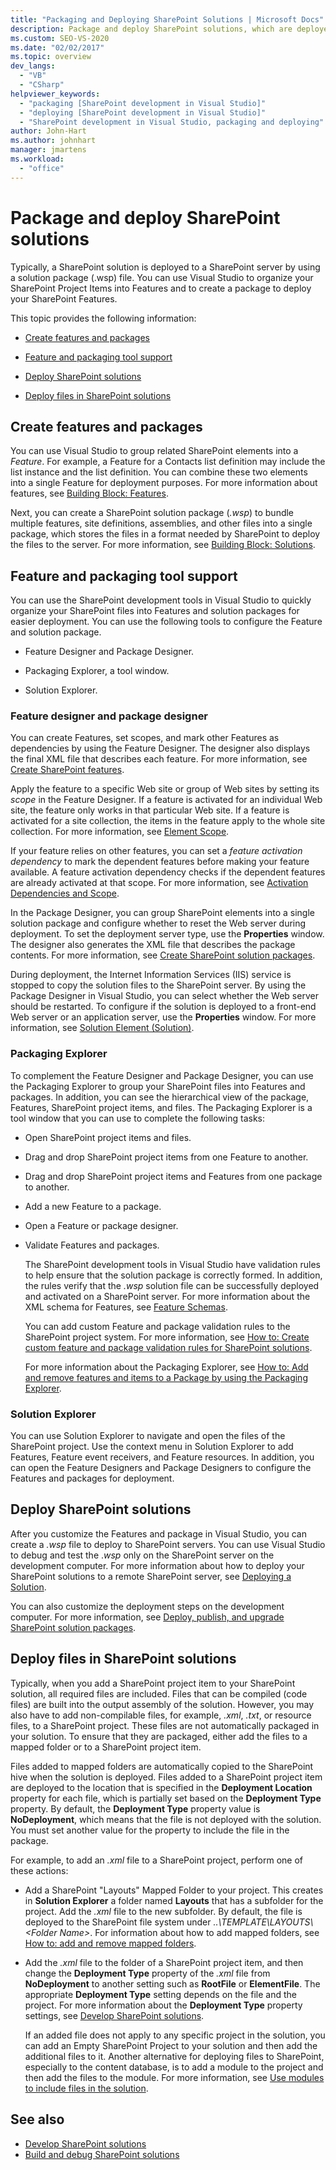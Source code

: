 ```yaml
---
title: "Packaging and Deploying SharePoint Solutions | Microsoft Docs"
description: Package and deploy SharePoint solutions, which are deployed to a SharePoint server by using a solution package (.wsp) file.
ms.custom: SEO-VS-2020
ms.date: "02/02/2017"
ms.topic: overview
dev_langs:
  - "VB"
  - "CSharp"
helpviewer_keywords:
  - "packaging [SharePoint development in Visual Studio]"
  - "deploying [SharePoint development in Visual Studio]"
  - "SharePoint development in Visual Studio, packaging and deploying"
author: John-Hart
ms.author: johnhart
manager: jmartens
ms.workload:
  - "office"
---
```

# Package and deploy SharePoint solutions
  Typically, a SharePoint solution is deployed to a SharePoint server by using a solution package (.wsp) file. You can use Visual Studio to organize your SharePoint Project Items into Features and to create a package to deploy your SharePoint Features.

 This topic provides the following information:

- [Create features and packages](#create-features-and-packages)

- [Feature and packaging tool support](#feature-and-packaging-tool-support)

- [Deploy SharePoint solutions](#deploy-sharepoint-solutions)

- [Deploy files in SharePoint solutions](#deploy-files-in-sharepoint-solutions)

## Create features and packages
 You can use Visual Studio to group related SharePoint elements into a *Feature*. For example, a Feature for a Contacts list definition may include the list instance and the list definition. You can combine these two elements into a single Feature for deployment purposes. For more information about features, see [Building Block: Features](/previous-versions/office/developer/sharepoint-2010/ee537350(v=office.14)).

 Next, you can create a SharePoint solution package (*.wsp*) to bundle multiple features, site definitions, assemblies, and other files into a single package, which stores the files in a format needed by SharePoint to deploy the files to the server. For more information, see [Building Block: Solutions](/previous-versions/office/developer/sharepoint-2010/ee537008(v=office.14)).

## Feature and packaging tool support
 You can use the SharePoint development tools in Visual Studio to quickly organize your SharePoint files into Features and solution packages for easier deployment. You can use the following tools to configure the Feature and solution package.

- Feature Designer and Package Designer.

- Packaging Explorer, a tool window.

- Solution Explorer.

### Feature designer and package designer
 You can create Features, set scopes, and mark other Features as dependencies by using the Feature Designer. The designer also displays the final XML file that describes each feature. For more information, see [Create SharePoint features](../sharepoint/creating-sharepoint-features.md).

 Apply the feature to a specific Web site or group of Web sites by setting its *scope* in the Feature Designer. If a feature is activated for an individual Web site, the feature only works in that particular Web site. If a feature is activated for a site collection, the items in the feature apply to the whole site collection. For more information, see [Element Scope](/previous-versions/office/developer/sharepoint-2010/ms476615(v=office.14)).

 If your feature relies on other features, you can set a *feature activation dependency* to mark the dependent features before making your feature available. A feature activation dependency checks if the dependent features are already activated at that scope. For more information, see [Activation Dependencies and Scope](/previous-versions/office/developer/sharepoint-2010/aa543162(v=office.14)).

 In the Package Designer, you can group SharePoint elements into a single solution package and configure whether to reset the Web server during deployment. To set the deployment server type, use the **Properties** window. The designer also generates the XML file that describes the package contents. For more information, see [Create SharePoint solution packages](../sharepoint/creating-sharepoint-solution-packages.md).

 During deployment, the Internet Information Services (IIS) service is stopped to copy the solution files to the SharePoint server. By using the Package Designer in Visual Studio, you can select whether the Web server should be restarted. To configure if the solution is deployed to a front-end Web server or an application server, use the **Properties** window. For more information, see [Solution Element (Solution)](/previous-versions/office/developer/sharepoint-2010/ms412929(v=office.14)).

### Packaging Explorer
 To complement the Feature Designer and Package Designer, you can use the Packaging Explorer to group your SharePoint files into Features and packages. In addition, you can see the hierarchical view of the package, Features, SharePoint project items, and files. The Packaging Explorer is a tool window that you can use to complete the following tasks:

- Open SharePoint project items and files.

- Drag and drop SharePoint project items from one Feature to another.

- Drag and drop SharePoint project items and Features from one package to another.

- Add a new Feature to a package.

- Open a Feature or package designer.

- Validate Features and packages.

  The SharePoint development tools in Visual Studio have validation rules to help ensure that the solution package is correctly formed. In addition, the rules verify that the *.wsp* solution file can be successfully deployed and activated on a SharePoint server. For more information about the XML schema for Features, see [Feature Schemas](/previous-versions/office/developer/sharepoint-2010/ms414322(v=office.14)).

  You can add custom Feature and package validation rules to the SharePoint project system. For more information, see [How to: Create custom feature and package validation rules for SharePoint solutions](../sharepoint/how-to-create-custom-feature-and-package-validation-rules-for-sharepoint-solutions.md).

  For more information about the Packaging Explorer, see [How to: Add and remove features and items to a Package by using the Packaging Explorer](../sharepoint/how-to-add-and-remove-features-and-items-to-a-package-by-using-the-packaging-explorer.md).

### Solution Explorer
 You can use Solution Explorer to navigate and open the files of the SharePoint project. Use the context menu in Solution Explorer to add Features, Feature event receivers, and Feature resources. In addition, you can open the Feature Designers and Package Designers to configure the Features and packages for deployment.

## Deploy SharePoint solutions
 After you customize the Features and package in Visual Studio, you can create a *.wsp* file to deploy to SharePoint servers. You can use Visual Studio to debug and test the .*wsp* only on the SharePoint server on the development computer. For more information about how to deploy your SharePoint solutions to a remote SharePoint server, see [Deploying a Solution](/previous-versions/office/developer/sharepoint-2010/aa544500(v=office.14)).

 You can also customize the deployment steps on the development computer. For more information, see [Deploy, publish, and upgrade SharePoint solution packages](../sharepoint/deploying-publishing-and-upgrading-sharepoint-solution-packages.md).

## Deploy files in SharePoint solutions
 Typically, when you add a SharePoint project item to your SharePoint solution, all required files are included. Files that can be compiled (code files) are built into the output assembly of the solution. However, you may also have to add non-compilable files, for example, *.xml*, *.txt*, or resource files, to a SharePoint project. These files are not automatically packaged in your solution. To ensure that they are packaged, either add the files to a mapped folder or to a SharePoint project item.

 Files added to mapped folders are automatically copied to the SharePoint hive when the solution is deployed. Files added to a SharePoint project item are deployed to the location that is specified in the **Deployment Location** property for each file, which is partially set based on the **Deployment Type** property. By default, the **Deployment Type** property value is **NoDeployment**, which means that the file is not deployed with the solution. You must set another value for the property to include the file in the package.

 For example, to add an *.xml* file to a SharePoint project, perform one of these actions:

- Add a SharePoint "Layouts" Mapped Folder to your project. This creates in **Solution Explorer** a folder named **Layouts** that has a subfolder for the project. Add the *.xml* file to the new subfolder. By default, the file is deployed to the SharePoint file system under *..\TEMPLATE\LAYOUTS\\\<Folder Name>*. For information about how to add mapped folders, see [How to: add and remove mapped folders](../sharepoint/how-to-add-and-remove-mapped-folders.md).

- Add the *.xml* file to the folder of a SharePoint project item, and then change the **Deployment Type** property of the *.xml* file from **NoDeployment** to another setting such as **RootFile** or **ElementFile**. The appropriate **Deployment Type** setting depends on the file and the project. For more information about the **Deployment Type** property settings, see [Develop SharePoint solutions](../sharepoint/developing-sharepoint-solutions.md).

  If an added file does not apply to any specific project in the solution, you can add an Empty SharePoint Project to your solution and then add the additional files to it. Another alternative for deploying files to SharePoint, especially to the content database, is to add a module to the project and then add the files to the module. For more information, see [Use modules to include files in the solution](../sharepoint/using-modules-to-include-files-in-the-solution.md).

## See also
- [Develop SharePoint solutions](../sharepoint/developing-sharepoint-solutions.md)
- [Build and debug SharePoint solutions](../sharepoint/building-and-debugging-sharepoint-solutions.md)

